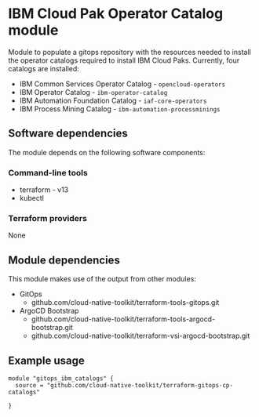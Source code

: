 # IBM Cloud Pak Operator Catalog module

Module to populate a gitops repository with the resources needed to install the operator catalogs required to install IBM Cloud Paks. Currently, four catalogs are installed:

- IBM Common Services Operator Catalog - `opencloud-operators`
- IBM Operator Catalog - `ibm-operator-catalog`
- IBM Automation Foundation Catalog - `iaf-core-operators`
- IBM Process Mining Catalog - `ibm-automation-processminings`

## Software dependencies

The module depends on the following software components:

### Command-line tools

- terraform - v13
- kubectl

### Terraform providers

None

## Module dependencies

This module makes use of the output from other modules:

- GitOps 
    - github.com/cloud-native-toolkit/terraform-tools-gitops.git
- ArgoCD Bootstrap 
    - github.com/cloud-native-toolkit/terraform-tools-argocd-bootstrap.git
    - github.com/cloud-native-toolkit/terraform-vsi-argocd-bootstrap.git

## Example usage

```hcl-terraform
module "gitops_ibm_catalogs" {
  source = "github.com/cloud-native-toolkit/terraform-gitops-cp-catalogs"

}
```

